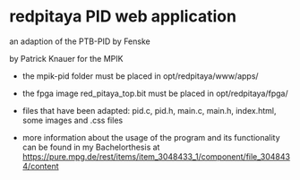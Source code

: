 # redpitaya PID web application

an adaption of the PTB-PID by Fenske

by Patrick Knauer for the MPIK


- the mpik-pid folder must be placed in opt/redpitaya/www/apps/
- the fpga image red_pitaya_top.bit must be placed in opt/redpitaya/fpga/
- files that have been adapted: pid.c, pid.h, main.c, main.h, index.html, some images and .css files

- more information about the usage of the program and its functionality can be found in my Bachelorthesis at https://pure.mpg.de/rest/items/item_3048433_1/component/file_3048434/content
